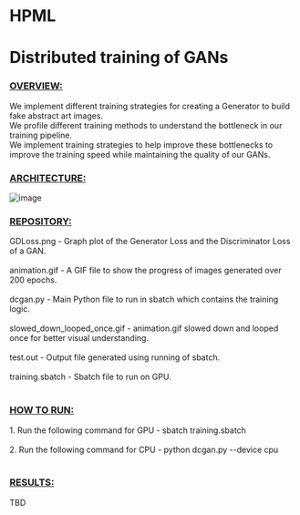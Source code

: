 # HPML
<h1>Distributed training of GANs</h1>

<h3> <u> OVERVIEW: </u> </h3>
We implement different training strategies for creating a Generator to build fake abstract art images. <br>
We profile different training methods to understand the bottleneck in our training pipeline. <br>
We implement training strategies to help improve these bottlenecks to improve the training speed while maintaining the quality of our GANs. <br>

<h3> <u> ARCHITECTURE: </u> </h3>

![image](https://user-images.githubusercontent.com/47019139/168489567-050c0a44-8253-4208-8270-1f178e87d20c.png)

<h3> <u> REPOSITORY: </u> </h3>
GDLoss.png - Graph plot of the Generator Loss and the Discriminator Loss of a GAN. <br><br>
animation.gif - A GIF file to show the progress of images generated over 200 epochs. <br><br>
dcgan.py - Main Python file to run in sbatch which contains the training logic. <br><br>
slowed_down_looped_once.gif - animation.gif slowed down and looped once for better visual understanding. <br><br>
test.out - Output file generated using running of sbatch. <br><br>
training.sbatch - Sbatch file to run on GPU. <br><br>

<h3> <u> HOW TO RUN: </u> </h3>
1. Run the following command for GPU - sbatch training.sbatch <br><br>
2. Run the following command for CPU - python dcgan.py --device cpu <br><br>

<h3> <u> RESULTS: </u> </h3>
TBD
